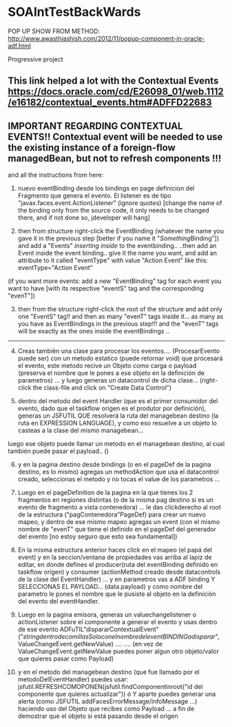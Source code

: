 # SOAIntTestBackWards

POP UP SHOW FROM METHOD: http://www.awasthiashish.com/2012/11/popup-component-in-oracle-adf.html

Progressive project


This link helped a lot with the Contextual Events
https://docs.oracle.com/cd/E26098_01/web.1112/e16182/contextual_events.htm#ADFFD22683
---
IMPORTANT REGARDING CONTEXTUAL EVENTS!!
Contextual event will be needed to use the existing instance of a foreign-flow managedBean, but not to refresh components !!!
---
and all the instructions from here:

<INICIO>

1) nuevo eventBinding desde los bindings en page definicion del Fragmento que genera el evento. El listener es de tipo "javax.faces.event.ActionListener" (ignore quotes) [change the name of the binding only from the source code, it only needs to be changed there, and if not done so, jdeveloper will hang]

2) then from structure right-click the EventBinding (whatever the name you gave it in the previous step [better if you name it "*Something*Binding"]) and add a "Events" *inserting inside* to the eventbinding..
..then add an Event inside the event binding.. give it the name you want, and add an attribute to it called "eventType" with value "Action Event" like this: eventType="Action Event"

(if you want more events: add a new "EventBinding" tag for each event you want to have [with its respective "eventS" tag and the corresponding "evenT"])

3) then from the structure right-click the root of the structure and add only one "EventS" tag!! and then as many "evenT" tags inside it... as many as you have as EventBindings in the previous step!!! and the "evenT" tags will be exactly as the ones inside the eventBindings ..

---

4) Creas también una clase para procesar los eventos.... (ProcesarEvento puede ser) con un metodo estatico (puede retornar void) que procesará el evento, este metodo recive un Objeto como carga o payload (preserva el nombre que le pones a ese objeto en la definición de parametros) ... y luego generas un datacontrol de dicha clase... (right-click the class-file and click on "Create Data Control")



5) dentro del metodo del event Handler (que es el primer consumidor del evento, dado que el taskflow origen es el produtor por definición), generas un JSFUTIL QUE resolverá la ruta del managebean destino (la ruta en EXPRESSION LANGUAGE), y como eso resuelve a un objeto lo casteas a la clase del mismo managebean... 

luego ese objeto puede llamar un metodo en el managebean destino, al cual también puede pasar el payload.. ()



6) y en la pagina destino desde bindings (o en el pageDef de la pagina destino, es lo mismo) agregas un methodAction  que usa el datacontrol creado, seleccionas el metodo y no tocas el value de los parametros ...



7) Luego en el pageDefinition de la pagina en la que tienes los 2 fragmentos en regiones distintas (o de la misma pag destino si es un evento de fragmento a vista contenedora) ... le das clickderecho al root de la estructura ("pagContenedora"PageDef) para crear un nuevo mapeo, y dentro de ese mismo mapeo agregas un event (con el mismo nombre de "evenT" que tiene el definido en el pageDef del generador del evento [no estoy seguro que esto sea fundamental]) 

8) En la misma estructura anterior haces click en el mapeo (el papá del event) y en la seccion/ventana de propiedades vas arriba al lapiz de editar, en donde defines el producer(ruta del eventBinding definido en taskflow origen) y consumer (actionMethod creado desde datacontrols de la clase del EventHandler) ...  y en parametros vas a ADF binding Y SELECCIONAS EL PAYLOAD... (data.payload) y como nombre del parametro le pones el nombre que le pusiste al objeto en la definición del evento del eventHandler.



9) Luego en la pagina emisora, generas un  valuechangelistener o actionListener sobre el componente a generar el evento y usas dentro de ese evento ADFuTIL"dispararContextualEvent" ("*stringdentrodecomillasSoloconelnombredeleventBINDINGadisparar*", ValueChangeEvent.getNewValue) ....
.... (en vez de ValueChangeEvent.getNewValue puedes poner algun otro objeto/valor que quieres pasar como Payload)



10) y en el metodo del managebean destino (que fue llamado por el metodoDelEventHandler) puedes usar:
 jsfutil.REFRESHCOMOPONEN(jsfutil.findComponentinroot("id del componente que quieres actualizar"))
ó
 Y aparte puedes generar una alerta (como JSFUTIL addFacesErrorMessage/infoMessage ...) haciendo uso del Objeto que recibes como Payload ... a fin de demostrar que el objeto si está pasando desde el origen


<FIN>
